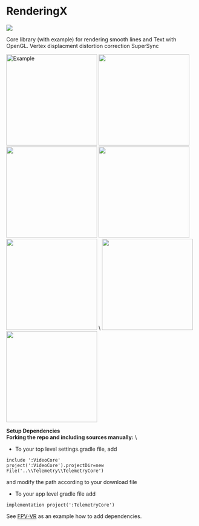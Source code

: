 # RenderingX

[![](https://jitci.com/gh/Consti10/RenderingX/svg)](https://jitci.com/gh/Consti10/RenderingX)

Core library (with example) for rendering smooth lines and Text with OpenGL.
Vertex displacment distortion correction
SuperSync

<img src="https://github.com/Consti10/RenderingX/blob/master/Screenshots/main.png" alt="Example" width="240"/>
<img src="https://github.com/Consti10/RenderingX/blob/master/Screenshots/smoothText.png" width="240"/> <img src="https://github.com/Consti10/RenderingX/blob/master/Screenshots/smoothIcons.png" width="240"/>
<img src="https://github.com/Consti10/RenderingX/blob/master/Screenshots/smoothLines.png" width="240"/> <img src="https://github.com/Consti10/RenderingX/blob/master/Screenshots/geometry.png" width="240"/> \

<img src="https://github.com/Consti10/RenderingX/blob/master/Screenshots/example_distortion_vertex_displacement.png.png" width="240"/>
<img src="https://github.com/Consti10/RenderingX/blob/master/Screenshots/example_distortion_360.png" width="240"/>


**Setup Dependencies** \
**Forking the repo and including sources manually:** \
* To your top level settings.gradle file, add
```
include ':VideoCore'
project(':VideoCore').projectDir=new File('..\\Telemetry\\TelemetryCore')
```
and modify the path according to your download file
* To your app level gradle file add
```
implementation project(':TelemetryCore')
```
See [FPV-VR](https://github.com/Consti10/FPV_VR_2018) as an example how to add dependencies.

